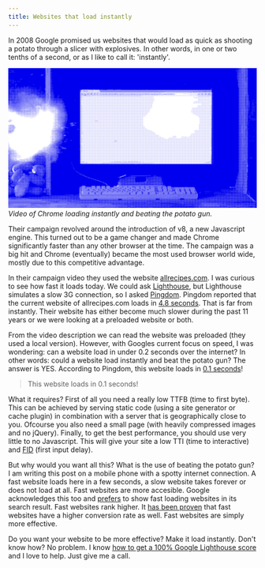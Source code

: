 ```yaml
---
title: Websites that load instantly
---
```


In 2008 Google promised us websites that would load as quick as shooting a potato through a slicer with explosives. In other words, in one or two tenths of a second, or as I like to call it: 'instantly'.

<a href="https://youtu.be/nCgQDjiotG0"><img src="/uploads/instantly.gif" alt="Video of Chrome loading instantly and beating the potato gun." /></a><em>Video of Chrome loading instantly and beating the potato gun.</em>

Their campaign revolved around the introduction of v8, a new Javascript engine. This turned out to be a game changer and made Chrome significantly faster than any other browser at the time. The campaign was a big hit and Chrome (eventually) became the most used browser world wide, mostly due to this competitive advantage.

In their campaign video they used the website [allrecipes.com](https://www.allrecipes.com). I was curious to see how fast it loads today. We could ask [Lighthouse](https://web.dev), but Lighthouse simulates a slow 3G connection, so I asked [Pingdom](https://www.pingdom.com). Pingdom reported that the current website of allrecipes.com loads in [4.8 seconds](/uploads/allrecipespingdom.png). That is far from instantly. Their website has either become much slower during the past 11 years or we were looking at a preloaded website or both.

From the video description we can read the website was preloaded (they used a local version). However, with Googles current focus on speed, I was wondering: can a website load in under 0.2 seconds over the internet? In other words: could a website load instantly and beat the potato gun? The answer is YES. According to Pingdom, this website loads in [0.1 seconds](/uploads/usecuepingdom.png)!

> This website loads in 0.1 seconds!

What it requires? First of all you need a really low TTFB (time to first byte). This can be achieved by serving static code (using a site generator or cache plugin) in combination with a server that is geographically close to you. Ofcourse you also need a small page (with heavily compressed images and no jQuery). Finally, to get the best performance, you should use very little to no Javascript. This will give your site a low TTI (time to interactive) and [FID](https://developers.google.com/speed/docs/insights/v5/about?hl=nl-NL&utm_source=PSI&utm_medium=incoming-link&utm_campaign=PSI) (first input delay).

But why would you want all this? What is the use of beating the potato gun? I am writing this post on a mobile phone with a spotty internet connection. A fast website loads here in a few seconds, a slow website takes forever or does not load at all. Fast websites are more accesible. Google acknowledges this too and [prefers](https://webmasters.googleblog.com/2018/01/using-page-speed-in-mobile-search.html?m=1) to show fast loading websites in its search result. Fast websites rank higher. It [has been proven](https://www.thinkwithgoogle.com/marketing-resources/data-measurement/mobile-page-speed-new-industry-benchmarks/) that fast websites have a higher conversion rate as well. Fast websites are simply more effective.

Do you want your website to be more effective? Make it load instantly. Don't know how? No problem. I know [how to get a 100% Google Lighthouse score](/blog/how-to-get-a-100-google-lighthouse-score/) and I love to help. Just give me a call.
